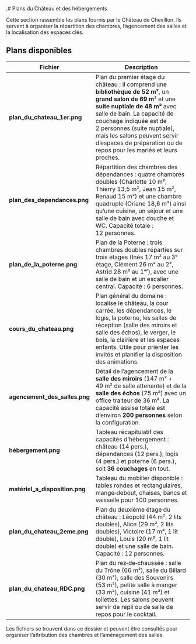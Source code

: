 .# Plans du Château et des hébergements

Cette section rassemble les plans fournis par le Château de Chevillon. Ils servent à organiser la répartition des chambres, l’agencement des salles et la localisation des espaces clés.

## Plans disponibles

| Fichier | Description |
|--------|-------------|
| **plan_du_chateau_1er.png** | Plan du premier étage du château : il comprend une **bibliothèque de 52 m²**, un **grand salon de 69 m²** et une **suite nuptiale de 48 m²** avec salle de bain. La capacité de couchage indiquée est de 2 personnes (suite nuptiale), mais les salons peuvent servir d’espaces de préparation ou de repos pour les mariés et leurs proches. |
| **plan_des_dependances.png** | Répartition des chambres des dépendances : quatre chambres doubles (Charlotte 10 m², Thierry 13,5 m², Jean 15 m², Renaud 15 m²) et une chambre quadruple (Oriane 18,6 m²) ainsi qu’une cuisine, un séjour et une salle de bain avec douche et WC. Capacité totale : 12 personnes. |
| **plan_de_la_poterne.png** | Plan de la Poterne : trois chambres doubles réparties sur trois étages (Inès 17 m² au 3ᵉ étage, Clément 26 m² au 2ᵉ, Astrid 28 m² au 1ᵉʳ), avec une salle de bain et un escalier central. Capacité : 6 personnes. |
| **cours_du_chateau.png** | Plan général du domaine : localise le château, la cour carrée, les dépendances, le logis, la poterne, les salles de réception (salle des miroirs et salle des échos), le verger, le bois, la clairière et les espaces enfants. Utile pour orienter les invités et planifier la disposition des animations. |
| **agencement_des_salles.png** | Détail de l’agencement de la **salle des miroirs** (147 m² + 49 m² de salle attenante) et de la **salle des échos** (75 m²) avec un office traiteur de 36 m². La capacité assise totale est d’environ **200 personnes** selon la configuration. |
| **hébergement.png** | Tableau récapitulatif des capacités d’hébergement : château (14 pers.), dépendances (12 pers.), logis (4 pers.) et poterne (6 pers.), soit **36 couchages** en tout. |
| **matériel_a_disposition.png** | Tableau du mobilier disponible : tables rondes et rectangulaires, mange‑debout, chaises, bancs et vaisselle pour 100 personnes. |
| **plan_du_chateau_2eme.png** | Plan du deuxième étage du château : Léopold (44 m², 2 lits doubles), Alice (29 m², 2 lits doubles), Victoire (17 m², 1 lit double), Louis (20 m², 1 lit double) et une salle de bain. Capacité : 12 personnes. |
| **plan_du_chateau_RDC.png** | Plan du rez‑de‑chaussée : salle du Trône (66 m²), salle du Billard (30 m²), salle des Souvenirs (53 m²), petite salle à manger (33 m²), cuisine (41 m²) et toilettes. Les salons peuvent servir de repli ou de salle de repos pour le cocktail. |


Les fichiers se trouvent dans ce dossier et peuvent être consultés pour organiser l’attribution des chambres et l’aménagement des salles.
